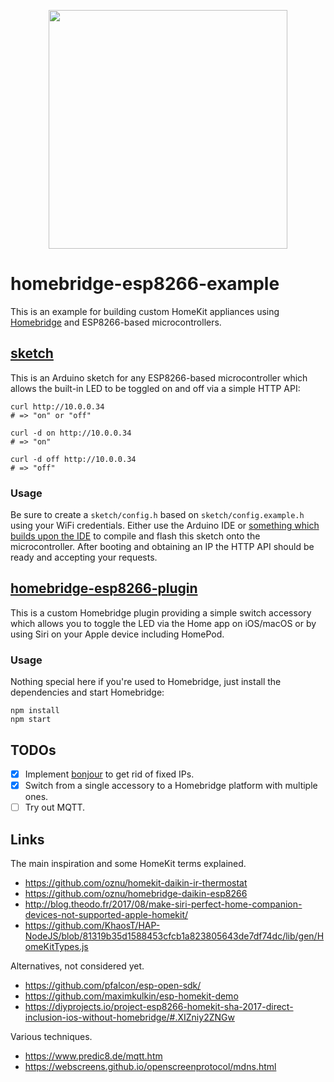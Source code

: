 <p align="center">
  <img src="https://github.com/ream88/homebridge-esp8266-example/blob/master/logo.png" width="382" />
</p>

# homebridge-esp8266-example

This is an example for building custom HomeKit appliances using [Homebridge](https://homebridge.io) and ESP8266-based microcontrollers.

## [sketch](/sketch)

This is an Arduino sketch for any ESP8266-based microcontroller which allows the built-in LED to be toggled on and off via a simple HTTP API:

```
curl http://10.0.0.34
# => "on" or "off"

curl -d on http://10.0.0.34
# => "on"

curl -d off http://10.0.0.34
# => "off"
```

### Usage

Be sure to create a `sketch/config.h` based on `sketch/config.example.h` using your WiFi credentials. Either use the Arduino IDE or [something which builds upon the IDE](https://marketplace.visualstudio.com/items?itemName=vsciot-vscode.vscode-arduino) to compile and flash this sketch onto the microcontroller. After booting and obtaining an IP the HTTP API should be ready and accepting your requests.

## [homebridge-esp8266-plugin](/homebridge-esp8266-plugin)

This is a custom Homebridge plugin providing a simple switch accessory which allows you to toggle the LED via  the Home app on iOS/macOS or by using Siri on your Apple device including HomePod.

### Usage

Nothing special here if you're used to Homebridge, just install the dependencies and start Homebridge:

```
npm install
npm start
```

## TODOs

- [x] Implement [bonjour](https://www.npmjs.com/package/bonjour) to get rid of fixed IPs.
- [x] Switch from a single accessory to a Homebridge platform with multiple ones.
- [ ] Try out MQTT.

## Links

The main inspiration and some HomeKit terms explained.

- https://github.com/oznu/homekit-daikin-ir-thermostat
- https://github.com/oznu/homebridge-daikin-esp8266
- http://blog.theodo.fr/2017/08/make-siri-perfect-home-companion-devices-not-supported-apple-homekit/
- https://github.com/KhaosT/HAP-NodeJS/blob/81319b35d1588453cfcb1a823805643de7df74dc/lib/gen/HomeKitTypes.js

Alternatives, not considered yet.

- https://github.com/pfalcon/esp-open-sdk/
- https://github.com/maximkulkin/esp-homekit-demo
- https://diyprojects.io/project-esp8266-homekit-sha-2017-direct-inclusion-ios-without-homebridge/#.XIZniy2ZNGw

Various techniques.
- https://www.predic8.de/mqtt.htm
- https://webscreens.github.io/openscreenprotocol/mdns.html
